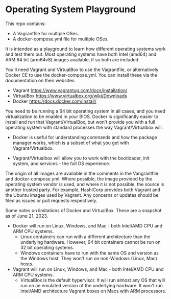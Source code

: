 # Operating System Playground

This repo contains:

* A Vagrantfile for multiple OSes.  
* A docker-compose.yml file for multiple OSes.

It is intended as a playground to learn how different operating systems work and test them out.  Most operating systems have both Intel (amd64) and ARM 64 bit (arm64v8) images available, if so both are included.

You'll need Vagrant and VirtualBox to use the Vagrantfile, or alternatively Docker CE to use the docker-compose.yml. You can install these via the documentation on their websites:

* Vagrant https://www.vagrantup.com/docs/installation/
* VirtualBox https://www.virtualbox.org/wiki/Downloads
* Docker https://docs.docker.com/install/

You need to be running a 64 bit operating system in all cases, and you need virtualization to be enabled in your BIOS. Docker is significantly easier to install and run that Vagrant/VirtualBox, but won't provide you with a full operating system with standard processes the way Vagrant/Virtualbox will. 

* Docker is useful for understanding commands and how the package manager works, which is a subset of what you get with Vagrant/Virtualbox.

* Vagrant/Virtualbox will allow you to work with the bootloader, init system, and services - the full OS experience.

The origin of all images are available in the comments in the Vangrantfile and docker-compose.yml. Where possible, the image provided by the operating system vendor is used, and where it is not possible, the source is another trusted party. For example, HashiCorp provides both Vagrant and the Ubuntu images used by Vagrant.  Any concerns or updates should be filed as issues or pull requests respectively.

Some notes on limitations of Docker and VirtualBox.  These are a snapshot as of June 21, 2023.
* Docker will run on Linux, Windows, and Mac - both Intel/AMD CPU and ARM CPU systems.  
  - Linux containers can run with a different architecture than the underlying hardware. However,
    64 bit containers cannot be run on 32 bit operating systems.
  - Windows containers have to run with the same OS and version as the Windows host.  They won't run on non-Windows (Linux, Mac) hosts.
* Vagrant will run on Linux, Windows, and Mac - both Intel/AMD CPU and ARM CPU systems.   
  - VirtualBox is the default hypervisor.  It will run almost any OS that will run on an emulated version of the underlying hardware. It won't run Intel/AMD architecture Vagrant boxes on Macs with ARM processors.



